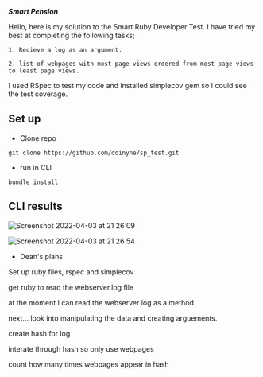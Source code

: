***Smart Pension*** 

Hello, here is my solution to the Smart Ruby Developer Test. I have tried my best at completing the following tasks;
 ```
 1. Recieve a log as an argument.
 ```
 ```
 2. list of webpages with most page views ordered from most page views to least page views.
 ```
 I used RSpec to test my code and installed simplecov gem so I could see the test coverage.

 ## Set up

 * Clone repo 
 ```
 git clone https://github.com/doinyne/sp_test.git
 ```
 * run in CLI
 ```
 bundle install
 ```
 
 ## CLI results 
 ![Screenshot 2022-04-03 at 21 26 09](https://user-images.githubusercontent.com/68062425/161447647-7db1b21c-b49c-4a78-af8a-4a57f587f1d7.png)

 ![Screenshot 2022-04-03 at 21 26 54](https://user-images.githubusercontent.com/68062425/161447653-30149e1a-f44c-4138-8f2f-78c950c7cbfe.png)




* Dean's plans

Set up ruby files, rspec and simplecov

get ruby to read the webserver.log file

at the moment I can read the webserver log as a method.

next... look into manipulating the data and creating arguements. 

create hash for log

interate through hash so only use webpages

count how many times webpages appear in hash
